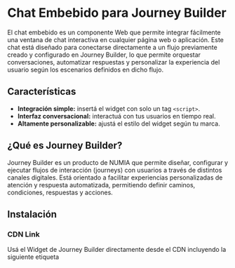 # Chat Embebido para Journey Builder

El chat embebido es un componente Web que permite integrar fácilmente una ventana de chat interactiva en cualquier página web o aplicación.
Este chat está diseñado para conectarse directamente a un flujo previamente creado y configurado en Journey Builder, lo que permite orquestar conversaciones, automatizar respuestas y personalizar la experiencia del usuario según los escenarios definidos en dicho flujo.

## Características

- **Integración simple:** insertá el widget con solo un tag `<script>`.
- **Interfaz conversacional:** interactuá con tus usuarios en tiempo real.
- **Altamente personalizable:** ajustá el estilo del widget según tu marca.

## ¿Qué es Journey Builder?

Journey Builder es un producto de NUMIA que permite diseñar, configurar y ejecutar flujos de interacción (journeys) con usuarios a través de distintos canales digitales. Está orientado a facilitar experiencias personalizadas de atención y respuesta automatizada, permitiendo definir caminos, condiciones, respuestas y acciones.

## Instalación

### CDN Link
Usá el Widget de Journey Builder directamente desde el CDN incluyendo la siguiente etiqueta <script> en tu archivo HTML:

```html
<script src="https://cdn.jsdelivr.net/gh/debmedia/numiajb-widget@1.0.0/dist/build/static/js/bundle.min.js"></script>
```

## Uso
```html
 <journey-builder-chat
    window_title="Journey Builder Chat"
    flow_id="flow id"
    host_url="jb url"
    api_key="user api key">
</journey-builder-chat>
```
